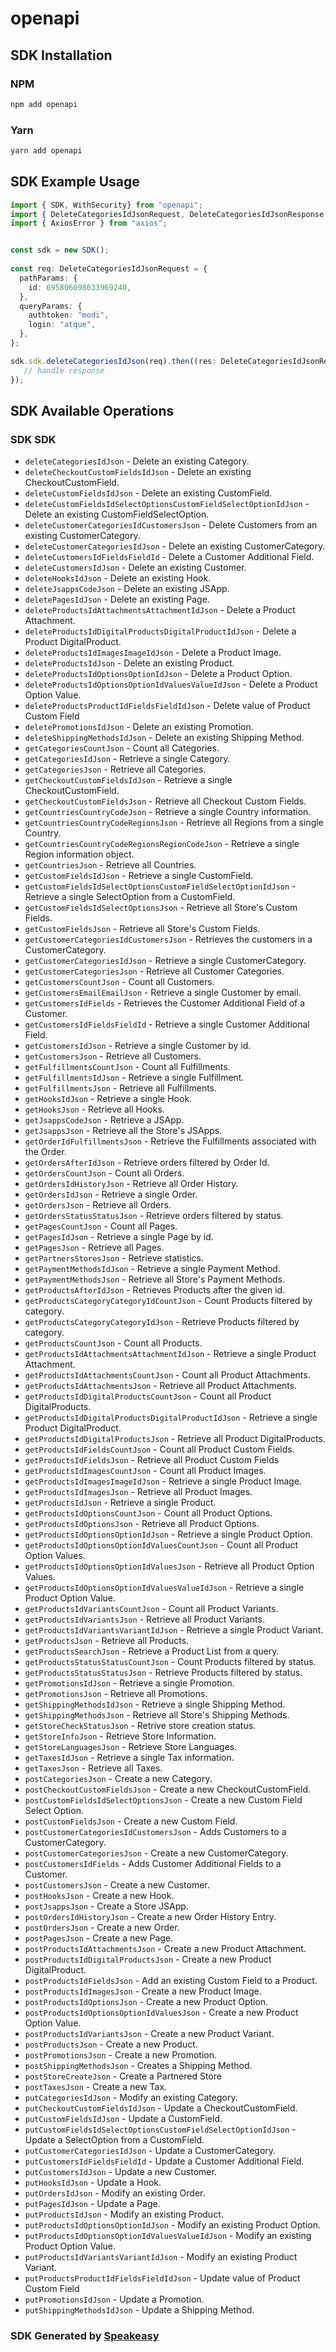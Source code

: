 # openapi

<!-- Start SDK Installation -->
## SDK Installation

### NPM

```bash
npm add openapi
```

### Yarn

```bash
yarn add openapi
```
<!-- End SDK Installation -->

<!-- Start SDK Example Usage -->
## SDK Example Usage

```typescript
import { SDK, WithSecurity} from "openapi";
import { DeleteCategoriesIdJsonRequest, DeleteCategoriesIdJsonResponse } from "openapi/src/sdk/models/operations";
import { AxiosError } from "axios";


const sdk = new SDK();
    
const req: DeleteCategoriesIdJsonRequest = {
  pathParams: {
    id: 695806098633969240,
  },
  queryParams: {
    authtoken: "modi",
    login: "atque",
  },
};

sdk.sdk.deleteCategoriesIdJson(req).then((res: DeleteCategoriesIdJsonResponse | AxiosError) => {
   // handle response
});
```
<!-- End SDK Example Usage -->

<!-- Start SDK Available Operations -->
## SDK Available Operations

### SDK SDK

* `deleteCategoriesIdJson` - Delete an existing Category.
* `deleteCheckoutCustomFieldsIdJson` - Delete an existing CheckoutCustomField.
* `deleteCustomFieldsIdJson` - Delete an existing CustomField.
* `deleteCustomFieldsIdSelectOptionsCustomFieldSelectOptionIdJson` - Delete an existing CustomFieldSelectOption.
* `deleteCustomerCategoriesIdCustomersJson` - Delete Customers from an existing CustomerCategory.
* `deleteCustomerCategoriesIdJson` - Delete an existing CustomerCategory.
* `deleteCustomersIdFieldsFieldId` - Delete a Customer Additional Field.
* `deleteCustomersIdJson` - Delete an existing Customer.
* `deleteHooksIdJson` - Delete an existing Hook.
* `deleteJsappsCodeJson` - Delete an existing JSApp.
* `deletePagesIdJson` - Delete an existing Page.
* `deleteProductsIdAttachmentsAttachmentIdJson` - Delete a Product Attachment.
* `deleteProductsIdDigitalProductsDigitalProductIdJson` - Delete a Product DigitalProduct.
* `deleteProductsIdImagesImageIdJson` - Delete a Product Image.
* `deleteProductsIdJson` - Delete an existing Product.
* `deleteProductsIdOptionsOptionIdJson` - Delete a Product Option.
* `deleteProductsIdOptionsOptionIdValuesValueIdJson` - Delete a Product Option Value.
* `deleteProductsProductIdFieldsFieldIdJson` - Delete value of Product Custom Field
* `deletePromotionsIdJson` - Delete an existing Promotion.
* `deleteShippingMethodsIdJson` - Delete an existing Shipping Method.
* `getCategoriesCountJson` - Count all Categories.
* `getCategoriesIdJson` - Retrieve a single Category.
* `getCategoriesJson` - Retrieve all Categories.
* `getCheckoutCustomFieldsIdJson` - Retrieve a single CheckoutCustomField.
* `getCheckoutCustomFieldsJson` - Retrieve all Checkout Custom Fields.
* `getCountriesCountryCodeJson` - Retrieve a single Country information.
* `getCountriesCountryCodeRegionsJson` - Retrieve all Regions from a single Country.
* `getCountriesCountryCodeRegionsRegionCodeJson` - Retrieve a single Region information object.
* `getCountriesJson` - Retrieve all Countries.
* `getCustomFieldsIdJson` - Retrieve a single CustomField.
* `getCustomFieldsIdSelectOptionsCustomFieldSelectOptionIdJson` - Retrieve a single SelectOption from a CustomField.
* `getCustomFieldsIdSelectOptionsJson` - Retrieve all Store's Custom Fields.
* `getCustomFieldsJson` - Retrieve all Store's Custom Fields.
* `getCustomerCategoriesIdCustomersJson` - Retrieves the customers in a CustomerCategory.
* `getCustomerCategoriesIdJson` - Retrieve a single CustomerCategory.
* `getCustomerCategoriesJson` - Retrieve all Customer Categories.
* `getCustomersCountJson` - Count all Customers.
* `getCustomersEmailEmailJson` - Retrieve a single Customer by email.
* `getCustomersIdFields` - Retrieves the Customer Additional Field of a Customer.
* `getCustomersIdFieldsFieldId` - Retrieve a single Customer Additional Field.
* `getCustomersIdJson` - Retrieve a single Customer by id.
* `getCustomersJson` - Retrieve all Customers.
* `getFulfillmentsCountJson` - Count all Fulfillments.
* `getFulfillmentsIdJson` - Retrieve a single Fulfillment.
* `getFulfillmentsJson` - Retrieve all Fulfillments.
* `getHooksIdJson` - Retrieve a single Hook.
* `getHooksJson` - Retrieve all Hooks.
* `getJsappsCodeJson` - Retrieve a JSApp.
* `getJsappsJson` - Retrieve all the Store's JSApps.
* `getOrderIdFulfillmentsJson` - Retrieve the Fulfillments associated with the Order.
* `getOrdersAfterIdJson` - Retrieve orders filtered by Order Id.
* `getOrdersCountJson` - Count all Orders.
* `getOrdersIdHistoryJson` - Retrieve all Order History.
* `getOrdersIdJson` - Retrieve a single Order.
* `getOrdersJson` - Retrieve all Orders.
* `getOrdersStatusStatusJson` - Retrieve orders filtered by status.
* `getPagesCountJson` - Count all Pages.
* `getPagesIdJson` - Retrieve a single Page by id.
* `getPagesJson` - Retrieve all Pages.
* `getPartnersStoresJson` - Retrieve statistics.
* `getPaymentMethodsIdJson` - Retrieve a single Payment Method.
* `getPaymentMethodsJson` - Retrieve all Store's Payment Methods.
* `getProductsAfterIdJson` - Retrieves Products after the given id.
* `getProductsCategoryCategoryIdCountJson` - Count Products filtered by category.
* `getProductsCategoryCategoryIdJson` - Retrieve Products filtered by category.
* `getProductsCountJson` - Count all Products.
* `getProductsIdAttachmentsAttachmentIdJson` - Retrieve a single Product Attachment.
* `getProductsIdAttachmentsCountJson` - Count all Product Attachments.
* `getProductsIdAttachmentsJson` - Retrieve all Product Attachments.
* `getProductsIdDigitalProductsCountJson` - Count all Product DigitalProducts.
* `getProductsIdDigitalProductsDigitalProductIdJson` - Retrieve a single Product DigitalProduct.
* `getProductsIdDigitalProductsJson` - Retrieve all Product DigitalProducts.
* `getProductsIdFieldsCountJson` - Count all Product Custom Fields.
* `getProductsIdFieldsJson` - Retrieve all Product Custom Fields
* `getProductsIdImagesCountJson` - Count all Product Images.
* `getProductsIdImagesImageIdJson` - Retrieve a single Product Image.
* `getProductsIdImagesJson` - Retrieve all Product Images.
* `getProductsIdJson` - Retrieve a single Product.
* `getProductsIdOptionsCountJson` - Count all Product Options.
* `getProductsIdOptionsJson` - Retrieve all Product Options.
* `getProductsIdOptionsOptionIdJson` - Retrieve a single Product Option.
* `getProductsIdOptionsOptionIdValuesCountJson` - Count all Product Option Values.
* `getProductsIdOptionsOptionIdValuesJson` - Retrieve all Product Option Values.
* `getProductsIdOptionsOptionIdValuesValueIdJson` - Retrieve a single Product Option Value.
* `getProductsIdVariantsCountJson` - Count all Product Variants.
* `getProductsIdVariantsJson` - Retrieve all Product Variants.
* `getProductsIdVariantsVariantIdJson` - Retrieve a single Product Variant.
* `getProductsJson` - Retrieve all Products.
* `getProductsSearchJson` - Retrieve a Product List from a query.
* `getProductsStatusStatusCountJson` - Count Products filtered by status.
* `getProductsStatusStatusJson` - Retrieve Products filtered by status.
* `getPromotionsIdJson` - Retrieve a single Promotion.
* `getPromotionsJson` - Retrieve all Promotions.
* `getShippingMethodsIdJson` - Retrieve a single Shipping Method.
* `getShippingMethodsJson` - Retrieve all Store's Shipping Methods.
* `getStoreCheckStatusJson` - Retrive store creation status.
* `getStoreInfoJson` - Retrieve Store Information.
* `getStoreLanguagesJson` - Retrieve Store Languages.
* `getTaxesIdJson` - Retrieve a single Tax information.
* `getTaxesJson` - Retrieve all Taxes.
* `postCategoriesJson` - Create a new Category.
* `postCheckoutCustomFieldsJson` - Create a new CheckoutCustomField.
* `postCustomFieldsIdSelectOptionsJson` - Create a new Custom Field Select Option.
* `postCustomFieldsJson` - Create a new Custom Field.
* `postCustomerCategoriesIdCustomersJson` - Adds Customers to a CustomerCategory.
* `postCustomerCategoriesJson` - Create a new CustomerCategory.
* `postCustomersIdFields` - Adds Customer Additional Fields to a Customer.
* `postCustomersJson` - Create a new Customer.
* `postHooksJson` - Create a new Hook.
* `postJsappsJson` - Create a Store JSApp.
* `postOrdersIdHistoryJson` - Create a new Order History Entry.
* `postOrdersJson` - Create a new Order.
* `postPagesJson` - Create a new Page.
* `postProductsIdAttachmentsJson` - Create a new Product Attachment.
* `postProductsIdDigitalProductsJson` - Create a new Product DigitalProduct.
* `postProductsIdFieldsJson` - Add an existing Custom Field to a Product.
* `postProductsIdImagesJson` - Create a new Product Image.
* `postProductsIdOptionsJson` - Create a new Product Option.
* `postProductsIdOptionsOptionIdValuesJson` - Create a new Product Option Value.
* `postProductsIdVariantsJson` - Create a new Product Variant.
* `postProductsJson` - Create a new Product.
* `postPromotionsJson` - Create a new Promotion.
* `postShippingMethodsJson` - Creates a Shipping Method.
* `postStoreCreateJson` - Create a Partnered Store
* `postTaxesJson` - Create a new Tax.
* `putCategoriesIdJson` - Modify an existing Category.
* `putCheckoutCustomFieldsIdJson` - Update a CheckoutCustomField.
* `putCustomFieldsIdJson` - Update a CustomField.
* `putCustomFieldsIdSelectOptionsCustomFieldSelectOptionIdJson` - Update a SelectOption from a CustomField.
* `putCustomerCategoriesIdJson` - Update a CustomerCategory.
* `putCustomersIdFieldsFieldId` - Update a Customer Additional Field.
* `putCustomersIdJson` - Update a new Customer.
* `putHooksIdJson` - Update a Hook.
* `putOrdersIdJson` - Modify an existing Order.
* `putPagesIdJson` - Update a Page.
* `putProductsIdJson` - Modify an existing Product.
* `putProductsIdOptionsOptionIdJson` - Modify an existing Product Option.
* `putProductsIdOptionsOptionIdValuesValueIdJson` - Modify an existing Product Option Value.
* `putProductsIdVariantsVariantIdJson` - Modify an existing Product Variant.
* `putProductsProductIdFieldsFieldIdJson` - Update value of Product Custom Field
* `putPromotionsIdJson` - Update a Promotion.
* `putShippingMethodsIdJson` - Update a Shipping Method.

<!-- End SDK Available Operations -->

### SDK Generated by [Speakeasy](https://docs.speakeasyapi.dev/docs/using-speakeasy/client-sdks)
